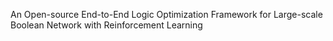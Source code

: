 An Open-source End-to-End Logic Optimization
Framework for Large-scale Boolean Network with
Reinforcement Learning

